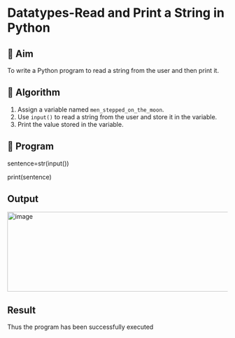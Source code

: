 # Datatypes-Read and Print a String in Python

## 🎯 Aim
To write a Python program to read a string from the user and then print it.

## 🧠 Algorithm
1. Assign a variable named `men_stepped_on_the_moon`.
2. Use `input()` to read a string from the user and store it in the variable.
3. Print the value stored in the variable.

## 🧾 Program

sentence=str(input())

print(sentence)


## Output
<img width="823" height="182" alt="image" src="https://github.com/user-attachments/assets/f11ae90d-ca0e-44d2-ab7d-618318487eb9" />


## Result
Thus the program has been successfully executed

